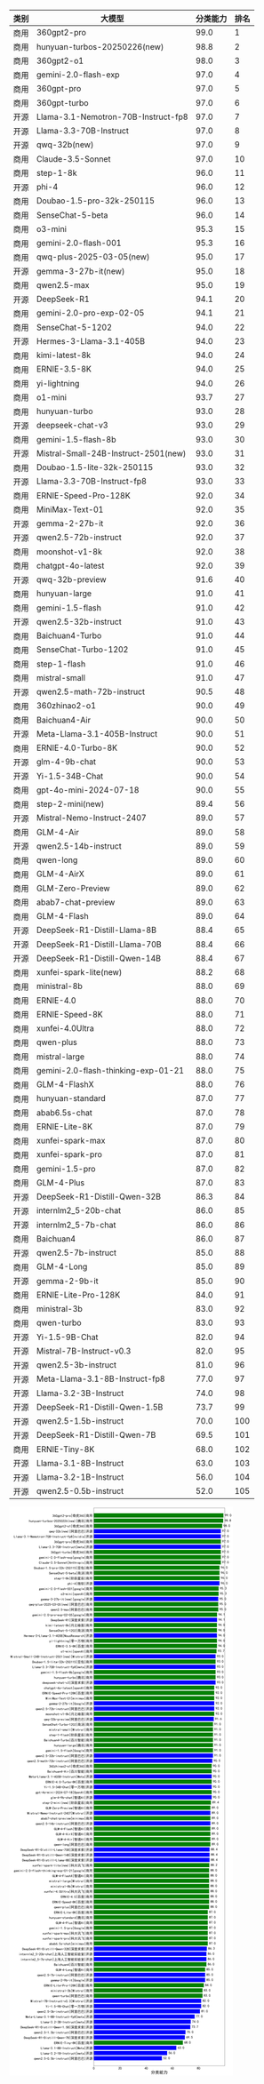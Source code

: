 
| 类别 | 大模型                         | 分类能力 | 排名 |
|-----|------------------------------|---------|----|
|商用|360gpt2-pro|99.0|1|
|商用|hunyuan-turbos-20250226(new)|98.8|2|
|商用|360gpt2-o1|98.0|3|
|商用|gemini-2.0-flash-exp|97.0|4|
|商用|360gpt-pro|97.0|5|
|商用|360gpt-turbo|97.0|6|
|开源|Llama-3.1-Nemotron-70B-Instruct-fp8|97.0|7|
|开源|Llama-3.3-70B-Instruct|97.0|8|
|开源|qwq-32b(new)|97.0|9|
|商用|Claude-3.5-Sonnet|97.0|10|
|商用|step-1-8k|96.0|11|
|开源|phi-4|96.0|12|
|商用|Doubao-1.5-pro-32k-250115|96.0|13|
|商用|SenseChat-5-beta|96.0|14|
|商用|o3-mini|95.3|15|
|商用|gemini-2.0-flash-001|95.3|16|
|商用|qwq-plus-2025-03-05(new)|95.0|17|
|开源|gemma-3-27b-it(new)|95.0|18|
|商用|qwen2.5-max|95.0|19|
|开源|DeepSeek-R1|94.1|20|
|商用|gemini-2.0-pro-exp-02-05|94.1|21|
|商用|SenseChat-5-1202|94.0|22|
|开源|Hermes-3-Llama-3.1-405B|94.0|23|
|商用|kimi-latest-8k|94.0|24|
|商用|ERNIE-3.5-8K|94.0|25|
|商用|yi-lightning|94.0|26|
|商用|o1-mini|93.7|27|
|商用|hunyuan-turbo|93.0|28|
|开源|deepseek-chat-v3|93.0|29|
|商用|gemini-1.5-flash-8b|93.0|30|
|开源|Mistral-Small-24B-Instruct-2501(new)|93.0|31|
|商用|Doubao-1.5-lite-32k-250115|93.0|32|
|开源|Llama-3.3-70B-Instruct-fp8|93.0|33|
|商用|ERNIE-Speed-Pro-128K|92.0|34|
|商用|MiniMax-Text-01|92.0|35|
|开源|gemma-2-27b-it|92.0|36|
|开源|qwen2.5-72b-instruct|92.0|37|
|商用|moonshot-v1-8k|92.0|38|
|商用|chatgpt-4o-latest|92.0|39|
|开源|qwq-32b-preview|91.6|40|
|商用|hunyuan-large|91.0|41|
|商用|gemini-1.5-flash|91.0|42|
|开源|qwen2.5-32b-instruct|91.0|43|
|商用|Baichuan4-Turbo|91.0|44|
|商用|SenseChat-Turbo-1202|91.0|45|
|商用|step-1-flash|91.0|46|
|商用|mistral-small|91.0|47|
|开源|qwen2.5-math-72b-instruct|90.5|48|
|商用|360zhinao2-o1|90.0|49|
|商用|Baichuan4-Air|90.0|50|
|开源|Meta-Llama-3.1-405B-Instruct|90.0|51|
|商用|ERNIE-4.0-Turbo-8K|90.0|52|
|开源|glm-4-9b-chat|90.0|53|
|开源|Yi-1.5-34B-Chat|90.0|54|
|商用|gpt-4o-mini-2024-07-18|90.0|55|
|商用|step-2-mini(new)|89.4|56|
|开源|Mistral-Nemo-Instruct-2407|89.0|57|
|商用|GLM-4-Air|89.0|58|
|开源|qwen2.5-14b-instruct|89.0|59|
|商用|qwen-long|89.0|60|
|商用|GLM-4-AirX|89.0|61|
|商用|GLM-Zero-Preview|89.0|62|
|商用|abab7-chat-preview|89.0|63|
|商用|GLM-4-Flash|89.0|64|
|开源|DeepSeek-R1-Distill-Llama-8B|88.4|65|
|开源|DeepSeek-R1-Distill-Llama-70B|88.4|66|
|开源|DeepSeek-R1-Distill-Qwen-14B|88.4|67|
|商用|xunfei-spark-lite(new)|88.2|68|
|商用|ministral-8b|88.0|69|
|商用|ERNIE-4.0|88.0|70|
|商用|ERNIE-Speed-8K|88.0|71|
|商用|xunfei-4.0Ultra|88.0|72|
|商用|qwen-plus|88.0|73|
|商用|mistral-large|88.0|74|
|商用|gemini-2.0-flash-thinking-exp-01-21|88.0|75|
|商用|GLM-4-FlashX|88.0|76|
|商用|hunyuan-standard|87.0|77|
|商用|abab6.5s-chat|87.0|78|
|商用|ERNIE-Lite-8K|87.0|79|
|商用|xunfei-spark-max|87.0|80|
|商用|xunfei-spark-pro|87.0|81|
|商用|gemini-1.5-pro|87.0|82|
|商用|GLM-4-Plus|87.0|83|
|开源|DeepSeek-R1-Distill-Qwen-32B|86.3|84|
|开源|internlm2_5-20b-chat|86.0|85|
|开源|internlm2_5-7b-chat|86.0|86|
|商用|Baichuan4|86.0|87|
|开源|qwen2.5-7b-instruct|85.0|88|
|商用|GLM-4-Long|85.0|89|
|开源|gemma-2-9b-it|85.0|90|
|商用|ERNIE-Lite-Pro-128K|84.0|91|
|商用|ministral-3b|83.0|92|
|商用|qwen-turbo|83.0|93|
|开源|Yi-1.5-9B-Chat|82.0|94|
|开源|Mistral-7B-Instruct-v0.3|82.0|95|
|开源|qwen2.5-3b-instruct|81.0|96|
|开源|Meta-Llama-3.1-8B-Instruct-fp8|77.0|97|
|开源|Llama-3.2-3B-Instruct|74.0|98|
|开源|DeepSeek-R1-Distill-Qwen-1.5B|73.7|99|
|开源|qwen2.5-1.5b-instruct|70.0|100|
|开源|DeepSeek-R1-Distill-Qwen-7B|69.5|101|
|商用|ERNIE-Tiny-8K|68.0|102|
|开源|Llama-3.1-8B-Instruct|63.0|103|
|开源|Llama-3.2-1B-Instruct|56.0|104|
|开源|qwen2.5-0.5b-instruct|52.0|105|


![lin](../pic/分类能力.png)
